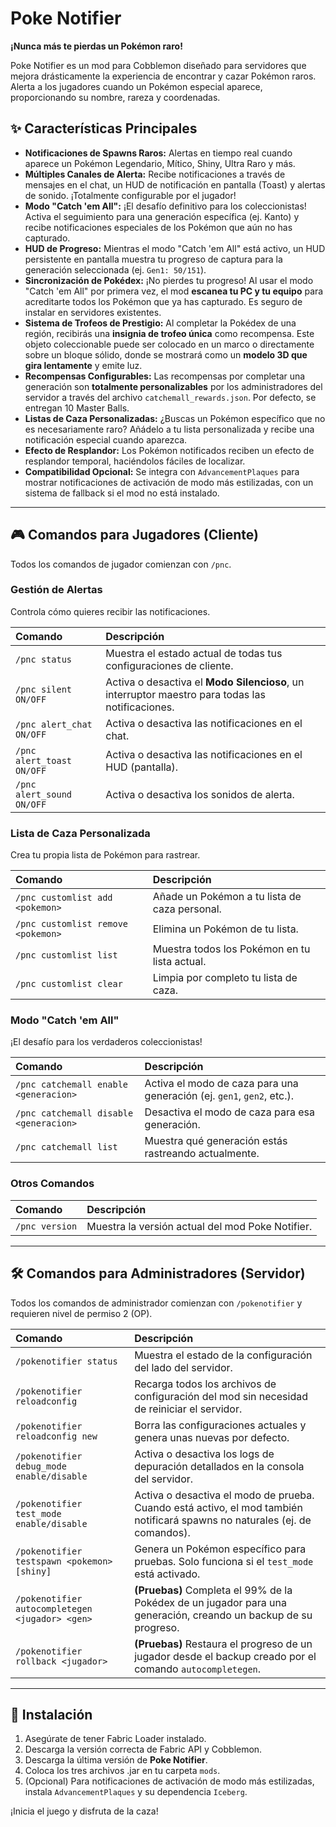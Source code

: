 # Poke Notifier

**¡Nunca más te pierdas un Pokémon raro!**

Poke Notifier es un mod para Cobblemon diseñado para servidores que mejora drásticamente la experiencia de encontrar y cazar Pokémon raros. Alerta a los jugadores cuando un Pokémon especial aparece, proporcionando su nombre, rareza y coordenadas.

## ✨ Características Principales

- **Notificaciones de Spawns Raros:** Alertas en tiempo real cuando aparece un Pokémon Legendario, Mítico, Shiny, Ultra Raro y más.
- **Múltiples Canales de Alerta:** Recibe notificaciones a través de mensajes en el chat, un HUD de notificación en pantalla (Toast) y alertas de sonido. ¡Totalmente configurable por el jugador!
- **Modo "Catch 'em All":** ¡El desafío definitivo para los coleccionistas! Activa el seguimiento para una generación específica (ej. Kanto) y recibe notificaciones especiales de los Pokémon que aún no has capturado.
- **HUD de Progreso:** Mientras el modo "Catch 'em All" está activo, un HUD persistente en pantalla muestra tu progreso de captura para la generación seleccionada (ej. `Gen1: 50/151`).
- **Sincronización de Pokédex:** ¡No pierdes tu progreso! Al usar el modo "Catch 'em All" por primera vez, el mod **escanea tu PC y tu equipo** para acreditarte todos los Pokémon que ya has capturado. Es seguro de instalar en servidores existentes.
- **Sistema de Trofeos de Prestigio:** Al completar la Pokédex de una región, recibirás una **insignia de trofeo única** como recompensa. Este objeto coleccionable puede ser colocado en un marco o directamente sobre un bloque sólido, donde se mostrará como un **modelo 3D que gira lentamente** y emite luz.
- **Recompensas Configurables:** Las recompensas por completar una generación son **totalmente personalizables** por los administradores del servidor a través del archivo `catchemall_rewards.json`. Por defecto, se entregan 10 Master Balls.
- **Listas de Caza Personalizadas:** ¿Buscas un Pokémon específico que no es necesariamente raro? Añádelo a tu lista personalizada y recibe una notificación especial cuando aparezca.
- **Efecto de Resplandor:** Los Pokémon notificados reciben un efecto de resplandor temporal, haciéndolos fáciles de localizar.
- **Compatibilidad Opcional:** Se integra con `AdvancementPlaques` para mostrar notificaciones de activación de modo más estilizadas, con un sistema de fallback si el mod no está instalado.

---

## 🎮 Comandos para Jugadores (Cliente)

Todos los comandos de jugador comienzan con `/pnc`.

### Gestión de Alertas

Controla cómo quieres recibir las notificaciones.

| Comando | Descripción |
| :--- | :--- |
| `/pnc status` | Muestra el estado actual de todas tus configuraciones de cliente. |
| `/pnc silent ON/OFF` | Activa o desactiva el **Modo Silencioso**, un interruptor maestro para todas las notificaciones. |
| `/pnc alert_chat ON/OFF` | Activa o desactiva las notificaciones en el chat. |
| `/pnc alert_toast ON/OFF` | Activa o desactiva las notificaciones en el HUD (pantalla). |
| `/pnc alert_sound ON/OFF` | Activa o desactiva los sonidos de alerta. |

### Lista de Caza Personalizada

Crea tu propia lista de Pokémon para rastrear.

| Comando | Descripción |
| :--- | :--- |
| `/pnc customlist add <pokemon>` | Añade un Pokémon a tu lista de caza personal. |
| `/pnc customlist remove <pokemon>` | Elimina un Pokémon de tu lista. |
| `/pnc customlist list` | Muestra todos los Pokémon en tu lista actual. |
| `/pnc customlist clear` | Limpia por completo tu lista de caza. |

### Modo "Catch 'em All"

¡El desafío para los verdaderos coleccionistas!

| Comando | Descripción |
| :--- | :--- |
| `/pnc catchemall enable <generacion>` | Activa el modo de caza para una generación (ej. `gen1`, `gen2`, etc.). |
| `/pnc catchemall disable <generacion>` | Desactiva el modo de caza para esa generación. |
| `/pnc catchemall list` | Muestra qué generación estás rastreando actualmente. |

### Otros Comandos

| Comando | Descripción |
| :--- | :--- |
| `/pnc version` | Muestra la versión actual del mod Poke Notifier. |

---

## 🛠️ Comandos para Administradores (Servidor)

Todos los comandos de administrador comienzan con `/pokenotifier` y requieren nivel de permiso 2 (OP).

| Comando | Descripción |
| :--- | :--- |
| `/pokenotifier status` | Muestra el estado de la configuración del lado del servidor. |
| `/pokenotifier reloadconfig` | Recarga todos los archivos de configuración del mod sin necesidad de reiniciar el servidor. |
| `/pokenotifier reloadconfig new` | Borra las configuraciones actuales y genera unas nuevas por defecto. |
| `/pokenotifier debug_mode enable/disable` | Activa o desactiva los logs de depuración detallados en la consola del servidor. |
| `/pokenotifier test_mode enable/disable` | Activa o desactiva el modo de prueba. Cuando está activo, el mod también notificará spawns no naturales (ej. de comandos). |
| `/pokenotifier testspawn <pokemon> [shiny]` | Genera un Pokémon específico para pruebas. Solo funciona si el `test_mode` está activado. |
| `/pokenotifier autocompletegen <jugador> <gen>` | **(Pruebas)** Completa el 99% de la Pokédex de un jugador para una generación, creando un backup de su progreso. |
| `/pokenotifier rollback <jugador>` | **(Pruebas)** Restaura el progreso de un jugador desde el backup creado por el comando `autocompletegen`. |

---

## 🔧 Instalación

1.  Asegúrate de tener Fabric Loader instalado.
2.  Descarga la versión correcta de Fabric API y Cobblemon.
3.  Descarga la última versión de **Poke Notifier**.
4.  Coloca los tres archivos .jar en tu carpeta `mods`.
5.  (Opcional) Para notificaciones de activación de modo más estilizadas, instala `AdvancementPlaques` y su dependencia `Iceberg`.

¡Inicia el juego y disfruta de la caza!
